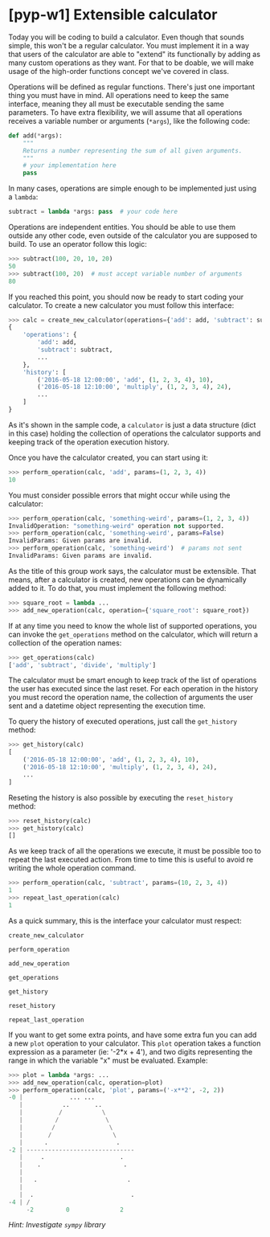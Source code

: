 # [pyp-w1] Extensible calculator

Today you will be coding to build a calculator. Even though that sounds simple,
this won't be a regular calculator. You must implement it in a way that users
of the calculator are able to "extend" its functionally by adding as many
custom operations as they want. For that to be doable, we will make usage of
the high-order functions concept we've covered in class.

Operations will be defined as regular functions. There's just one important thing
you must have in mind. All operations need to keep the same interface, meaning
they all must be executable sending the same parameters. To have extra
flexibility, we will assume that all operations receives a variable number
or arguments (`*args`), like the following code:

```python
def add(*args):
    """
    Returns a number representing the sum of all given arguments.
    """
    # your implementation here
    pass
```

In many cases, operations are simple enough to be implemented just using a `lambda`:

```python
subtract = lambda *args: pass  # your code here
```

Operations are independent entities. You should be able to use them outside
any other code, even outside of the calculator you are supposed to build.
To use an operator follow this logic:

```python
>>> subtract(100, 20, 10, 20)
50
>>> subtract(100, 20)  # must accept variable number of arguments
80
```

If you reached this point, you should now be ready to start coding your calculator.
To create a new calculator you must follow this interface:

```python
>>> calc = create_new_calculator(operations={'add': add, 'subtract': subtract, ...})
{
    'operations': {
        'add': add,
        'subtract': subtract,
        ...
    },
    'history': [
        ('2016-05-18 12:00:00', 'add', (1, 2, 3, 4), 10),
        ('2016-05-18 12:10:00', 'multiply', (1, 2, 3, 4), 24),
        ...
    ]
}
```

As it's shown in the sample code, a `calculator` is just a data structure
(dict in this case) holding the collection of operations the calculator supports
and keeping track of the operation execution history.

Once you have the calculator created, you can start using it:

```python
>>> perform_operation(calc, 'add', params=(1, 2, 3, 4))
10
```

You must consider possible errors that might occur while using the calculator:

```python
>>> perform_operation(calc, 'something-weird', params=(1, 2, 3, 4))
InvalidOperation: "something-weird" operation not supported.
>>> perform_operation(calc, 'something-weird', params=False)
InvalidParams: Given params are invalid.
>>> perform_operation(calc, 'something-weird')  # params not sent
InvalidParams: Given params are invalid.
```

As the title of this group work says, the calculator must be extensible. That
means, after a calculator is created, new operations can be dynamically added to it.
To do that, you must implement the following method:

```python
>>> square_root = lambda ...
>>> add_new_operation(calc, operation={'square_root': square_root})
```
If at any time you need to know the whole list of supported operations, you
can invoke the `get_operations` method on the calculator, which will return
a collection of the operation names:

```python
>>> get_operations(calc)
['add', 'subtract', 'divide', 'multiply']
```

The calculator must be smart enough to keep track of the list of operations
the user has executed since the last reset. For each operation in the history
you must record the operation name, the collection of arguments the user sent
and a datetime object representing the execution time.

To query the history of executed operations, just call the `get_history` method:

```python
>>> get_history(calc)
[
    ('2016-05-18 12:00:00', 'add', (1, 2, 3, 4), 10),
    ('2016-05-18 12:10:00', 'multiply', (1, 2, 3, 4), 24),
    ...
]
```

Reseting the history is also possible by executing the `reset_history` method:

```python
>>> reset_history(calc)
>>> get_history(calc)
[]
```

As we keep track of all the operations we execute, it must be possible too to
repeat the last executed action. From time to time this is useful to avoid re
writing the whole operation command.

```python
>>> perform_operation(calc, 'subtract', params=(10, 2, 3, 4))
1
>>> repeat_last_operation(calc)
1
```

As a quick summary, this is the interface your calculator must respect:

```
create_new_calculator

perform_operation

add_new_operation

get_operations

get_history

reset_history

repeat_last_operation
```

If you want to get some extra points, and have some extra fun you can add
a new `plot` operation to your calculator. This `plot` operation takes a function
expression as a parameter (ie: '-2*x + 4'), and two digits representing the range
in which the variable "x" must be evaluated. Example:

```python
>>> plot = lambda *args: ...
>>> add_new_operation(calc, operation=plot)
>>> perform_operation(calc, 'plot', params=('-x**2', -2, 2))
-0 |             ... ...
   |           ..       ..
   |          /           \
   |         /             \
   |        /               \
   |       /                 \
   |      .                   .
-2 | ------------------------------
   |     .                     .
   |    .                       .
   |
   |   .                         .
   |
   |  .                           .
-4 | /
     -2         0              2
```

*Hint: Investigate `sympy` library*
